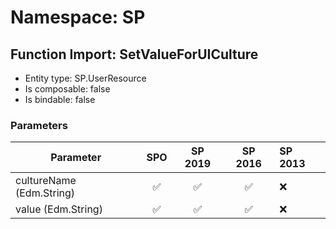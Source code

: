 # Namespace: SP

## Function Import: SetValueForUICulture

- Entity type: SP.UserResource
- Is composable: false
- Is bindable: false

### Parameters

Parameter | SPO | SP 2019 | SP 2016 | SP 2013
----------|:---:|:-------:|:-------:|:-------
cultureName (Edm.String) | ✅ | ✅ | ✅ | ❌
value (Edm.String) | ✅ | ✅ | ✅ | ❌
